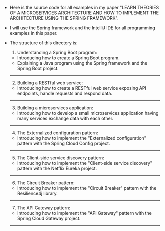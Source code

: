 * Here is the source code for all examples in my paper "LEARN 
  THEORIES OF A MICROSERVICES ARCHITECTURE AND HOW TO IMPLEMENT 
  THE ARCHITECTURE USING THE SPRING FRAMEWORK".

* I will use the Spring framework and the IntelliJ IDE for all 
  programming examples in this paper.

* The structure of this directory is:
  1. Understanding a Spring Boot program:
    - Introducing how to create a Spring Boot program.
    - Explaining a Java program using the Spring framework and 
      the Spring Boot project.
  ---
  2. Building a RESTful web service:
    - Introducing how to create a RESTful web service exposing
      API endpoints, handle requests and respond data.
  ---
  3. Building a microservices application:
    - Introducing how to develop a small microservices application
      having many services exchange data with each other.
  --- 
  4. The Externalized configuration pattern:
    - Introducing how to implement the "Externalized configuration" 
      pattern with the Spring Cloud Config project.
  ---
  5. The Client-side service discovery pattern:
    - Introducing how to implement the "Client-side service
      discovery" pattern with the Netflix Eureka project.
  --- 
  6. The Circuit Breaker pattern:
    - Introducing how to implement the "Circuit Breaker" pattern with 
      the Resilience4j library.
  ---
  7. The API Gateway pattern:
    - Introducing how to implement the "API Gateway" pattern with the
      Spring Cloud Gateway project.
  ---